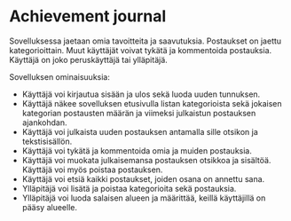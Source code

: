 # Achievement journal

Sovelluksessa jaetaan omia tavoitteita ja saavutuksia. Postaukset on jaettu kategorioittain. Muut käyttäjät voivat tykätä ja kommentoida postauksia. Käyttäjä on joko peruskäyttäjä tai ylläpitäjä.

Sovelluksen ominaisuuksia:

- Käyttäjä voi kirjautua sisään ja ulos sekä luoda uuden tunnuksen.
- Käyttäjä näkee sovelluksen etusivulla listan kategorioista sekä jokaisen kategorian postausten määrän ja viimeksi julkaistun postauksen ajankohdan.
- Käyttäjä voi julkaista uuden postauksen antamalla sille otsikon ja tekstisisällön.
- Käyttäjä voi tykätä ja kommentoida omia ja muiden postauksia.
- Käyttäjä voi muokata julkaisemansa postauksen otsikkoa ja sisältöä. Käyttäjä voi myös poistaa postauksen.
- Käyttäjä voi etsiä kaikki postaukset, joiden osana on annettu sana.
- Ylläpitäjä voi lisätä ja poistaa kategorioita sekä postauksia.
- Ylläpitäjä voi luoda salaisen alueen ja määrittää, keillä käyttäjillä on pääsy alueelle.
